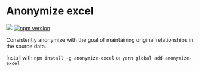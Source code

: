 # Anonymize excel

![](https://github.com/pellejacobs/anonymize-excel/workflows/CI%2FCD%20Status/badge.svg)
[![npm version](https://badge.fury.io/js/anonymize-excel.svg)](https://badge.fury.io/js/anonymize-excel)

Consistently anonymize with the goal of maintaining original relationships in the source data.

Install with `npm install -g anonymize-excel` or `yarn global add anonymize-excel`
